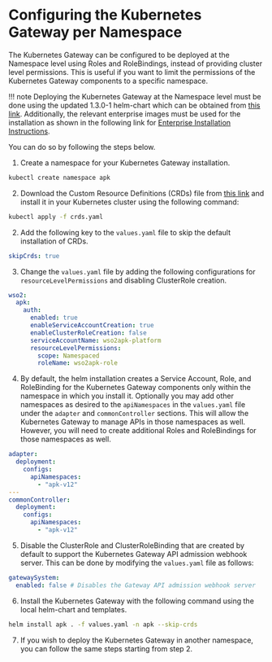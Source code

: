 # Configuring the Kubernetes Gateway per Namespace 

The Kubernetes Gateway can be configured to be deployed at the Namespace level using Roles and RoleBindings, instead of providing cluster level permissions. This is useful if you want to limit the permissions of the Kubernetes Gateway components to a specific namespace.

!!! note
    Deploying the Kubernetes Gateway at the Namespace level must be done using the updated 1.3.0-1 helm-chart which can be obtained from [this link](https://artifacthub.io/packages/helm/wso2/apk-helm/1.3.0-1). Additionally, the relevant enterprise images must be used for the installation as shown in the following link for [Enterprise Installation Instructions](https://apk.docs.wso2.com/en/latest/setup/enterprise-apk-install/).

You can do so by following the steps below. 

1. Create a namespace for your Kubernetes Gateway installation.
```bash
kubectl create namespace apk
```

2. Download the Custom Resource Definitions (CRDs) file from [this link](../../assets/files/configure-permissions/crds.yaml) and install it in your Kubernetes cluster using the following command:
```bash
kubectl apply -f crds.yaml
```

2. Add the following key to the `values.yaml` file to skip the default installation of CRDs.
```yaml
skipCrds: true
```

3. Change the `values.yaml` file by adding the following configurations for `resourceLevelPermissions` and disabling ClusterRole creation.
```yaml
wso2:
  apk:
    auth:
      enabled: true
      enableServiceAccountCreation: true
      enableClusterRoleCreation: false
      serviceAccountName: wso2apk-platform
      resourceLevelPermissions: 
        scope: Namespaced
        roleName: wso2apk-role
```

4. By default, the helm installation creates a Service Account, Role, and RoleBinding for the Kubernetes Gateway components only within the namespace in which you install it. Optionally you may add other namespaces as desired to the `apiNamespaces` in the `values.yaml` file under the `adapter` and `commonController` sections. This will allow the Kubernetes Gateway to manage APIs in those namespaces as well. However, you will need to create additional Roles and RoleBindings for those namespaces as well.
```yaml
adapter:
  deployment:
    configs: 
      apiNamespaces:
        - "apk-v12"
---          
commonController:
  deployment:
    configs:
      apiNamespaces:
        - "apk-v12"
```

5. Disable the ClusterRole and ClusterRoleBinding that are created by default to support the Kubernetes Gateway API admission webhook server. This can be done by modifying the `values.yaml` file as follows: 
```yaml
gatewaySystem:
  enabled: false # Disables the Gateway API admission webhook server 
```
6. Install the Kubernetes Gateway with the following command using the local helm-chart and templates.
```bash
helm install apk . -f values.yaml -n apk --skip-crds
```
7. If you wish to deploy the Kubernetes Gateway in another namespace, you can follow the same steps starting from step 2.
